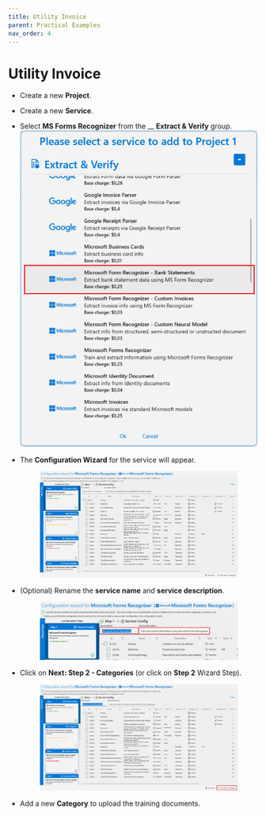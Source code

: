 ```yaml
---
title: Utility Invoice
parent: Practical Examples
nav_order: 4
---
```


# Utility Invoice

* Create a new **Project**.
* Create a new **Service**.
* Select **MS Forms Recognizer** from the \_\_ **Extract & Verify** group.![](<../.gitbook/assets/image (12) (1) (1).png>)
*   The **Configuration Wizard** for the service will appear.

    <figure><img src="../.gitbook/assets/image (13) (2) (1).png" alt=""><figcaption></figcaption></figure>
*   (Optional) Rename the **service name** and **service description**.

    <figure><img src="../.gitbook/assets/image (25) (2) (1).png" alt=""><figcaption></figcaption></figure>
*   Click on **Next: Step 2 - Categories** (or click on **Step 2** Wizard Step).

    <figure><img src="../.gitbook/assets/image (34) (1) (1) (1).png" alt=""><figcaption></figcaption></figure>
* Add a new **Category** to upload the training documents.
